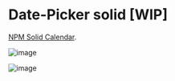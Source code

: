 # Date-Picker solid [WIP]

[NPM Solid Calendar](https://www.npmjs.com/package/solid-calendar?activeTab=readme).

![image](https://github.com/c4miloarriagada/Calendar/assets/95378920/dd3d7c8d-7664-43f4-8d95-d973f1320e22)

![image](https://github.com/c4miloarriagada/Calendar/assets/95378920/d2050087-9d25-46c5-8420-4b39ef88a666)
